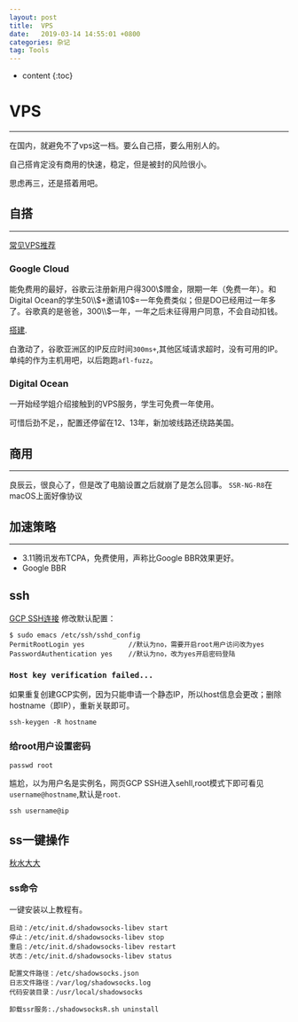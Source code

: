 ```yaml
---
layout: post
title:  VPS
date:   2019-03-14 14:55:01 +0800
categories: 杂记
tag: Tools
---
```

* content
{:toc}


# VPS
---
在国内，就避免不了vps这一档。要么自己搭，要么用别人的。

自己搭肯定没有商用的快速，稳定，但是被封的风险很小。

思虑再三，还是搭着用吧。

## 自搭
---
[常见VPS推荐](https://www.laozuo.org/myvps)
### Google Cloud
能免费用的最好，谷歌云注册新用户得300\\$赠金，限期一年（免费一年）。和Digital Ocean的学生50\\$+邀请10$=一年免费类似；但是DO已经用过一年多了。谷歌真的是爸爸，300\\$一年，一年之后未征得用户同意，不会自动扣钱。

[搭建](https://suiyuanjian.com/124.html).

白激动了，谷歌亚洲区的IP反应时间`300ms+`,其他区域请求超时，没有可用的IP。单纯的作为主机用吧，以后跑跑`afl-fuzz`。

### Digital Ocean
一开始经学姐介绍接触到的VPS服务，学生可免费一年使用。

可惜后劲不足，，配置还停留在12、13年，新加坡线路还绕路美国。


## 商用
---
良辰云，很良心了，但是改了电脑设置之后就崩了是怎么回事。
`SSR-NG-R8`在macOS上面好像协议

## 加速策略
---
* 3.11腾讯发布TCPA，免费使用，声称比Google BBR效果更好。
* Google BBR

## ssh
[GCP SSH连接](https://www.jianshu.com/p/57e85cf3e50b)
修改默认配置：

```shell
$ sudo emacs /etc/ssh/sshd_config
PermitRootLogin yes           //默认为no，需要开启root用户访问改为yes
PasswordAuthentication yes    //默认为no，改为yes开启密码登陆
```

### `Host key verification failed...`
如果重复创建GCP实例，因为只能申请一个静态IP，所以host信息会更改；删除hostname（即IP），重新关联即可。

```shell
ssh-keygen -R hostname
```

### 给root用户设置密码

```shell
passwd root
```

尴尬，以为用户名是实例名，网页GCP SSH进入sehll,root模式下即可看见`username@hostname`,默认是`root`.

```shell
ssh username@ip
```

## ss一键操作
[秋水大大](https://teddysun.com/486.html)

### ss命令
一键安装以上教程有。

```shell
启动：/etc/init.d/shadowsocks-libev start
停止：/etc/init.d/shadowsocks-libev stop
重启：/etc/init.d/shadowsocks-libev restart
状态：/etc/init.d/shadowsocks-libev status
 
配置文件路径：/etc/shadowsocks.json
日志文件路径：/var/log/shadowsocks.log
代码安装目录：/usr/local/shadowsocks

卸载ssr服务:./shadowsocksR.sh uninstall
```
